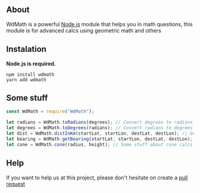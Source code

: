 ## About

WdMath is a powerful [Node.js](https://nodejs.org) module that helps you in math questions, this module is for advanced calcs using geometric math and others

## Instalation

**Node.js is required.**

```ssh-session
npm install wdmath
yarn add wdmath
```

## Some stuff

```js
const WdMath = require("WdMath");

let radians = WdMath.toRadians(degrees); // Convert degrees to radians
let degrees = WdMath.toDegrees(radians); // Convert radians to degrees
let dist = WdMath.distInKm(startLat, startLon, destLat, destLon); // Gets the distance between two coordinates in km
let bearing = WdMath.getBearing(startLat, startLon, destLat, destLon); // Gets the bearing of two coordinates
let cone = WdMath.cone(radius, height); // Some stuff about cone calcs
```

## Help
If you want to help us at this project, please don't hesitate on create a [pull request](https://github.com/Niix-Dan/WdMath/pulls)
